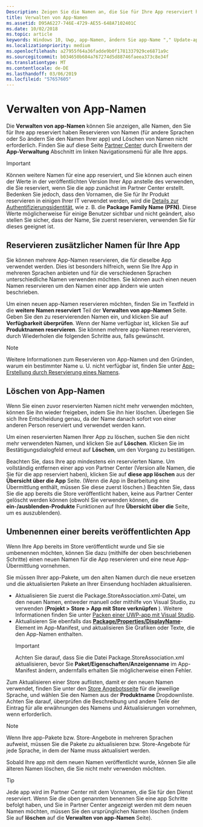 ```yaml
---
Description: Zeigen Sie die Namen an, die Sie für Ihre App reserviert haben, reservieren Sie zusätzliche Namen (für andere Sprachen oder um den Namen Ihrer App zu ändern), und löschen Sie reservierte Namen, die Sie nicht mehr benötigen.
title: Verwalten von App-Namen
ms.assetid: D95A6227-746E-4729-AE55-648A7102401C
ms.date: 10/02/2018
ms.topic: article
keywords: Windows 10, Uwp, app-Namen, ändern Sie app-Name "," Update-app-Name "," Name des Spiels "," Produktnamen
ms.localizationpriority: medium
ms.openlocfilehash: a27955f64a36fadde9b0f1781337929ce6871a9c
ms.sourcegitcommit: b034650b684a767274d5d88746faeea373c8e34f
ms.translationtype: MT
ms.contentlocale: de-DE
ms.lasthandoff: 03/06/2019
ms.locfileid: "57657605"
---
```

# <a name="manage-app-names"></a>Verwalten von App-Namen

Die **Verwalten von app-Namen** können Sie anzeigen, alle Namen, den Sie für Ihre app reserviert haben Reservieren von Namen (für andere Sprachen oder So ändern Sie den Namen Ihrer app) und Löschen von Namen nicht erforderlich. Finden Sie auf diese Seite [Partner Center](https://partner.microsoft.com/dashboard) durch Erweitern der **App-Verwaltung** Abschnitt im linken Navigationsmenü für alle Ihre apps.

> [!IMPORTANT]
> Können weitere Namen für eine app reserviert, und Sie können auch einen der Werte in der veröffentlichten Version Ihrer App anstelle des verwenden, die Sie reserviert, wenn Sie die app zunächst im Partner Center erstellt. Bedenken Sie jedoch, dass den Vornamen, die Sie für Ihr Produkt reservieren in einigen Ihrer IT verwendet werden, wird die [Details zur Authentifizierungsidentität](view-app-identity-details.md), wie z. B. die **Package Family Name (PFN)**. Diese Werte möglicherweise für einige Benutzer sichtbar und nicht geändert, also stellen Sie sicher, dass der Name, Sie zuerst reservieren, verwenden Sie für dieses geeignet ist.


## <a name="reserve-additional-names-for-your-app"></a>Reservieren zusätzlicher Namen für Ihre App

Sie können mehrere App-Namen reservieren, die für dieselbe App verwendet werden. Dies ist besonders hilfreich, wenn Sie Ihre App in mehreren Sprachen anbieten und für die verschiedenen Sprachen unterschiedliche Namen verwenden möchten. Sie können auch einen neuen Namen reservieren um den Namen einer app ändern wie unten beschrieben.

Um einen neuen app-Namen reservieren möchten, finden Sie im Textfeld in die **weitere Namen reserviert** Teil der **Verwalten von app-Namen** Seite. Geben Sie den zu reservierenden Namen ein, und klicken Sie auf **Verfügbarkeit überprüfen**. Wenn der Name verfügbar ist, klicken Sie auf **Produktnamen reservieren**. Sie können mehrere app-Namen reservieren, durch Wiederholen die folgenden Schritte aus, falls gewünscht.

> [!NOTE]
> Weitere Informationen zum Reservieren von App-Namen und den Gründen, warum ein bestimmter Name u. U. nicht verfügbar ist, finden Sie unter [App-Erstellung durch Reservierung eines Namens](create-your-app-by-reserving-a-name.md).


## <a name="delete-app-names"></a>Löschen von App-Namen

Wenn Sie einen zuvor reservierten Namen nicht mehr verwenden möchten, können Sie ihn wieder freigeben, indem Sie ihn hier löschen. Überlegen Sie sich Ihre Entscheidung genau, da der Name danach sofort von einer anderen Person reserviert und verwendet werden kann.

Um einen reservierten Namen Ihrer App zu löschen, suchen Sie den nicht mehr verwendeten Namen, und klicken Sie auf **Löschen**. Klicken Sie im Bestätigungsdialogfeld erneut auf **Löschen**, um den Vorgang zu bestätigen.

Beachten Sie, dass Ihre app mindestens ein reservierten Name. Um vollständig entfernen einer app von Partner Center (Version alle Namen, die Sie für die app reserviert haben), klicken Sie auf **diese app löschen** aus der **Übersicht über die App** Seite. (Wenn die App in Bearbeitung eine Übermittlung enthält, müssen Sie diese zuerst löschen.) Beachten Sie, dass Sie die app bereits die Store veröffentlicht haben, keine aus Partner Center gelöscht werden können (obwohl Sie verwenden können, die **ein-/ausblenden-Produkte** Funktionen auf Ihre **Übersicht über die** Seite, um es auszublenden). 


## <a name="rename-an-app-that-has-already-been-published"></a>Umbenennen einer bereits veröffentlichten App

Wenn Ihre App bereits im Store veröffentlicht wurde und Sie sie umbenennen möchten, können Sie dazu (mithilfe der oben beschriebenen Schritte) einen neuen Namen für die App reservieren und eine neue App-Übermittlung vornehmen. 

Sie müssen Ihrer app-Pakete, um den alten Namen durch die neue ersetzen und die aktualisierten Pakete an Ihrer Einsendung hochladen aktualisieren.
- Aktualisieren Sie zuerst die Package.StoreAssociation.xml-Datei, um den neuen Namen, entweder manuell oder mithilfe von Visual Studio, zu verwenden (**Projekt > Store > App mit Store verknüpfen** ). Weitere Informationen finden Sie unter [Packen einer UWP-app mit Visual Studio](../packaging/packaging-uwp-apps.md).
- Aktualisieren Sie ebenfalls das [**Package/Properties/DisplayName**](https://docs.microsoft.com/uwp/schemas/appxpackage/uapmanifestschema/element-displayname)-Element im App-Manifest, und aktualisieren Sie Grafiken oder Texte, die den App-Namen enthalten. 
  > [!IMPORTANT]
  > Achten Sie darauf, dass Sie die Datei Package.StoreAssociation.xml aktualisieren, bevor Sie **Paket/Eigenschaften/Anzeigenname** im App-Manifest ändern, andernfalls erhalten Sie möglicherweise einen Fehler.

Zum Aktualisieren einer Store auflisten, damit er den neuen Namen verwendet, finden Sie unter den [Store Angebotsseite](create-app-store-listings.md) für die jeweilige Sprache, und wählen Sie den Namen aus der **Produktname** Dropdownliste. Achten Sie darauf, überprüfen die Beschreibung und andere Teile der Eintrag für alle erwähnungen des Namens und Aktualisierungen vornehmen, wenn erforderlich.

> [!NOTE]
> Wenn Ihre app-Pakete bzw. Store-Angebote in mehreren Sprachen aufweist, müssen Sie die Pakete zu aktualisieren bzw. Store-Angebote für jede Sprache, in dem der Name muss aktualisiert werden.

Sobald Ihre app mit dem neuen Namen veröffentlicht wurde, können Sie alle älteren Namen löschen, die Sie nicht mehr verwenden möchten.

> [!TIP]
> Jede app wird im Partner Center mit dem Vornamen, die Sie für den Dienst reserviert. Wenn Sie die oben genannten benennen Sie eine app Schritte befolgt haben, und Sie in Partner Center angezeigt werden mit dem neuen Namen möchten, müssen Sie den ursprünglichen Namen löschen (indem Sie auf **löschen** auf die **Verwalten von app-Namen** Seite). 

 

 





